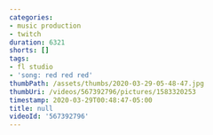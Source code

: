 ```yaml
---
categories:
- music production
- twitch
duration: 6321
shorts: []
tags:
- fl studio
- 'song: red red red'
thumbPath: /assets/thumbs/2020-03-29-05-48-47.jpg
thumbUri: /videos/567392796/pictures/1583320253
timestamp: 2020-03-29T00:48:47-05:00
title: null
videoId: '567392796'
---
```

